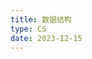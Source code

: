 ```yaml
---
title: 数据结构
type: CS
date: 2023-12-15
---
```


<ClientOnly>
  <Plum/>
</ClientOnly>
<ListPosts type="DS408"/>
